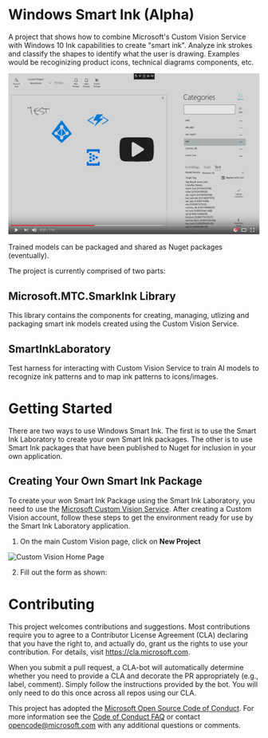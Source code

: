 
# Windows Smart Ink (Alpha)
A project that shows how to combine Microsoft's Custom Vision Service with Windows 10 Ink capabilities to create "smart ink".  Analyze ink strokes and classify the shapes to identify what the user is drawing.  Examples would be recoginizing product icons, technical diagrams components, etc.

[![Demo Video](/README_Images/Demo_Video.PNG?raw=true)](https://www.youtube.com/watch?v=5ht1CR8gm78) 

Trained models can be packaged and shared as Nuget packages (eventually).

The project is currently comprised of two parts:
## Microsoft.MTC.SmarkInk Library
This library contains the components for creating, managing, utlizing and packaging smart ink models created using the Custom Vision Service.

## SmartInkLaboratory
Test harness for interacting with Custom Vision Service to train AI models to recognize ink patterns and to map ink patterns to icons/images.

# Getting Started
There are two ways to use Windows Smart Ink.  The first is to use the Smart Ink Laboratory to create your own Smart Ink packages.  The other is to use Smart Ink packages that have been published to Nuget for inclusion in your own application.

## Creating Your Own Smart Ink Package
To create your won Smart Ink Package using the Smart Ink Laboratory, you need to use the [Microsoft Custom Vision Service](http://customvision.ai).  After creating a Custom Vision account, follow these steps to get the environment ready for use by the Smart Ink Laboratory application.

1. On the main Custom Vision page, click on **New Project**

![Custom Vision Home Page](https://github.com/Microsoft/MTC_WindowsSmartInk/blob/master/README_Images/ProjectPage-Settings.png)

2. Fill out the form as shown:

# Contributing

This project welcomes contributions and suggestions.  Most contributions require you to agree to a
Contributor License Agreement (CLA) declaring that you have the right to, and actually do, grant us
the rights to use your contribution. For details, visit https://cla.microsoft.com.

When you submit a pull request, a CLA-bot will automatically determine whether you need to provide
a CLA and decorate the PR appropriately (e.g., label, comment). Simply follow the instructions
provided by the bot. You will only need to do this once across all repos using our CLA.

This project has adopted the [Microsoft Open Source Code of Conduct](https://opensource.microsoft.com/codeofconduct/).
For more information see the [Code of Conduct FAQ](https://opensource.microsoft.com/codeofconduct/faq/) or
contact [opencode@microsoft.com](mailto:opencode@microsoft.com) with any additional questions or comments.
